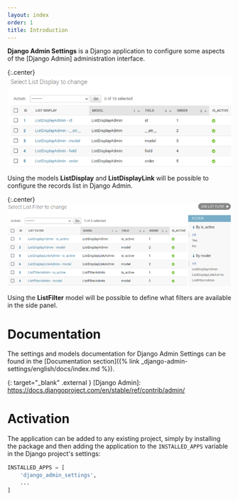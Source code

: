 ```yaml
---
layout: index
order: 1
title: Introduction
---
```

**Django Admin Settings** is a Django application to configure some aspects
of the [Django Admin] administration interface.

{:.center}
![Columns list](/resources/django-admin-settings/archive/latest/english/listdisplay.png)

Using the models **ListDisplay** and **ListDisplayLink** will be possible
to configure the records list in Django Admin.

{:.center}
![Filters list](/resources/django-admin-settings/archive/latest/english/listfilter.png)

Using the **ListFilter** model will be possible to define what filters are
available in the side panel.

# Documentation

The settings and models documentation for Django Admin Settings can be found
in the [Documentation section]({% link _django-admin-settings/english/docs/index.md %}).

{: target="_blank" .external }
[Django Admin]: https://docs.djangoproject.com/en/stable/ref/contrib/admin/

# Activation

The application can be added to any existing project, simply by installing the
package and then adding the application to the `INSTALLED_APPS` variable in
the Django project's settings:

```python
INSTALLED_APPS = [
    'django_admin_settings',
    ...
]
```
